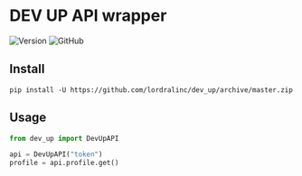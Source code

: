 # DEV UP API wrapper

![Version](https://img.shields.io/badge/version-1.0.0-blue)
![GitHub](https://img.shields.io/github/license/lordralinc/idm_lp)

## Install 
```shell
pip install -U https://github.com/lordralinc/dev_up/archive/master.zip
```

## Usage

```python
from dev_up import DevUpAPI

api = DevUpAPI("token")
profile = api.profile.get()
```